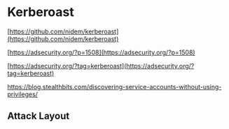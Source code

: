 # Kerberoast

[https://github.com/nidem/kerberoast](https://github.com/nidem/kerberoast)

[https://adsecurity.org/?p=1508](https://adsecurity.org/?p=1508)

[https://adsecurity.org/?tag=kerberoast](https://adsecurity.org/?tag=kerberoast)

https://blog.stealthbits.com/discovering-service-accounts-without-using-privileges/

## Attack Layout



